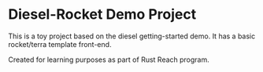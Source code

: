 # Diesel-Rocket Demo Project
This is a toy project based on the diesel getting-started demo. It has a basic rocket/terra template front-end.

Created for learning purposes as part of Rust Reach program.
